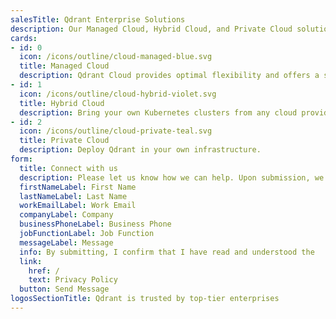 ```yaml
---
salesTitle: Qdrant Enterprise Solutions
description: Our Managed Cloud, Hybrid Cloud, and Private Cloud solutions offer flexible deployment options for top-tier data privacy.
cards:
- id: 0
  icon: /icons/outline/cloud-managed-blue.svg
  title: Managed Cloud
  description: Qdrant Cloud provides optimal flexibility and offers a suite of features focused on efficient and scalable vector search - fully managed. Available on AWS, Google Cloud, and Azure.
- id: 1
  icon: /icons/outline/cloud-hybrid-violet.svg
  title: Hybrid Cloud
  description: Bring your own Kubernetes clusters from any cloud provider, on-premise infrastructure, or edge locations and connect them to the Managed Cloud.
- id: 2
  icon: /icons/outline/cloud-private-teal.svg
  title: Private Cloud
  description: Deploy Qdrant in your own infrastructure.
form:
  title: Connect with us
  description: Please let us know how we can help. Upon submission, we will provide meeting options should you wish to schedule time with our Sales team.
  firstNameLabel: First Name
  lastNameLabel: Last Name
  workEmailLabel: Work Email
  companyLabel: Company
  businessPhoneLabel: Business Phone
  jobFunctionLabel: Job Function
  messageLabel: Message
  info: By submitting, I confirm that I have read and understood the
  link:
    href: /
    text: Privacy Policy
  button: Send Message
logosSectionTitle: Qdrant is trusted by top-tier enterprises
---
```


